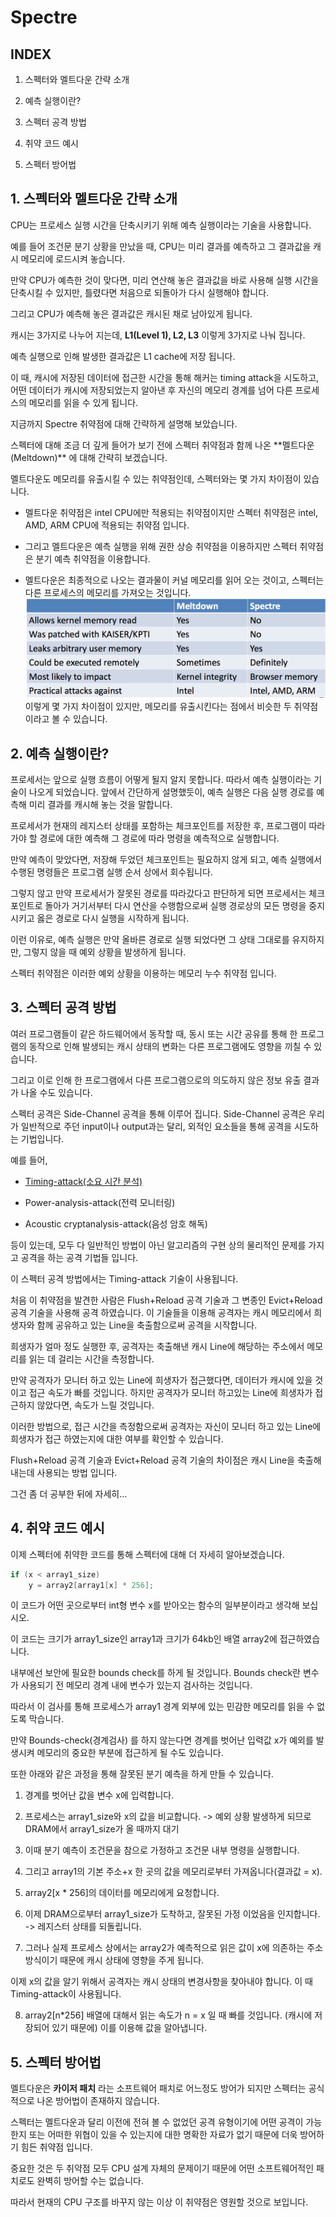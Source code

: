 # Spectre

## INDEX
1. 스펙터와 멜트다운 간략 소개

2. 예측 실행이란?

3. 스펙터 공격 방법

4. 취약 코드 예시

5. 스펙터 방어법


## 1.	스펙터와 멜트다운 간략 소개
<p>CPU는 프로세스 실행 시간을 단축시키기 위해 예측 실행이라는 기술을 사용합니다.</p>
<p>예를 들어 조건문 분기 상황을 만났을 때, CPU는 미리 결과를 예측하고 그 결과값을 캐시 메모리에 로드시켜 놓습니다.</p>
<p>만약 CPU가 예측한 것이 맞다면, 미리 연산해 놓은 결과값을 바로 사용해 실행 시간을 단축시킬 수 있지만, 틀렸다면 처음으로 되돌아가 다시 실행해야 합니다.</p>
그리고 CPU가 예측해 놓은 결과값은 캐시된 채로 남아있게 됩니다.
<p>캐시는 3가지로 나누어 지는데, <strong>L1(Level 1), L2, L3</strong> 이렇게 3가지로 나눠 집니다.</p>
<p>예측 실행으로 인해 발생한 결과값은 L1 cache에 저장 됩니다.</p>
<p>이 때, 캐시에 저장된 데이터에 접근한 시간을 통해 해커는 timing attack을 시도하고, 어떤 데이터가 캐시에 저장되었는지 알아낸 후 자신의 메모리 경계를 넘어 다른 프로세스의 메모리를 읽을 수 있게 됩니다.</p>
</p>지금까지 Spectre 취약점에 대해 간략하게 설명해 보았습니다.</p>
스펙터에 대해 조금 더 깊게 들어가 보기 전에 스펙터 취약점과 함께 나온 **멜트다운(Meltdown)** 에 대해 간략히 보겠습니다.
<p>멜트다운도 메모리를 유출시킬 수 있는 취약점인데, 스펙터와는 몇 가지 차이점이 있습니다.</p>

* 멜트다운 취약점은 intel CPU에만 적용되는 취약점이지만 스펙터 취약점은 intel, AMD, ARM CPU에 적용되는 취약점 입니다.

* 그리고 멜트다운은 예측 실행을 위해 권한 상승 취약점을 이용하지만 스펙터 취약점은 분기 예측 취약점을 이용합니다.

* 멜트다운은 최종적으로 나오는 결과물이 커널 메모리를 읽어 오는 것이고, 스펙터는 다른 프로세스의 메모리를 가져오는 것입니다.
![Meltdown-Spectre-comparison-table](/Meltdown-Spectre-comparison-table.png)
이렇게 몇 가지 차이점이 있지만, 메모리를 유출시킨다는 점에서 비슷한 두 취약점이라고 볼 수 있습니다.

## 2.	예측 실행이란?
<p>프로세서는 앞으로 실행 흐름이 어떻게 될지 알지 못합니다. 따라서 예측 실행이라는 기술이 나오게 되었습니다. 앞에서 간단하게 설명했듯이, 예측 실행은 다음 실행 경로를 예측해 미리 결과를 캐시해 놓는 것을 말합니다.</p>
<p>프로세서가 현재의 레지스터 상태를 포함하는 체크포인트를 저장한 후, 프로그램이 따라가야 할 경로에 대한 예측해 그 경로에 따라 명령을 예측적으로 실행합니다.</p>
<p>만약 예측이 맞았다면, 저장해 두었던 체크포인트는 필요하지 않게 되고, 예측 실행에서 수행된 명령들은 프로그램 실행 순서 상에서 회수됩니다.</p>
<p>그렇지 않고 만약 프로세서가 잘못된 경로를 따라갔다고 판단하게 되면 프로세서는 체크포인트로 돌아가 거기서부터 다시 연산을 수행함으로써 실행 경로상의 모든 명령을 중지시키고 옳은 경로로 다시 실행을 시작하게 됩니다.</p>
<p>이런 이유로, 예측 실행은 만약 올바른 경로로 실행 되었다면 그 상태 그대로를 유지하지만, 그렇지 않을 때 예외 상황을 발생하게 됩니다.</p>
<p>스펙터 취약점은 이러한 예외 상황을 이용하는 메모리 누수 취약점 입니다.</p>

## 3.	스펙터 공격 방법
<p>여러 프로그램들이 같은 하드웨어에서 동작할 때, 동시 또는 시간 공유를 통해 한 프로그램의 동작으로 인해 발생되는 캐시 상태의 변화는 다른 프로그램에도 영향을 끼칠 수 있습니다.</p>
<p>그리고 이로 인해 한 프로그램에서 다른 프로그램으로의 의도하지 않은 정보 유출 결과가 나올 수도 있습니다.</p>
<p>스펙터 공격은 Side-Channel 공격을 통해 이루어 집니다. Side-Channel 공격은 우리가 일반적으로 주던 input이나 output과는 달리, 외적인 요소들을 통해 공격을 시도하는 기법입니다.</p>
예를 들어, 

* [Timing-attack(소요 시간 분석)](https://en.wikipedia.org/wiki/Timing_attack)

* Power-analysis-attack(전력 모니터링)

* Acoustic cryptanalysis-attack(음성 암호 해독)</br>

<p>등이 있는데, 모두 다 일반적인 방법이 아닌 알고리즘의 구현 상의 물리적인 문제를 가지고 공격을 하는 공격 기법들 입니다.</p>
<p>이 스펙터 공격 방법에서는 Timing-attack 기술이 사용됩니다.</p>
<p>처음 이 취약점을 발견한 사람은 Flush+Reload 공격 기술과 그 변종인 Evict+Reload 공격 기술을 사용해 공격 하였습니다.
이 기술들을 이용해 공격자는 캐시 메모리에서 희생자와 함께 공유하고 있는 Line을 축출함으로써 공격을 시작합니다.</p>
<p>희생자가 얼마 정도 실행한 후, 공격자는 축출해낸 캐시 Line에 해당하는 주소에서 메모리를 읽는 데 걸리는 시간을 측정합니다.</p>
<p>만약 공격자가 모니터 하고 있는 Line에 희생자가 접근했다면, 데이터가 캐시에 있을 것이고 접근 속도가 빠를 것입니다.
하지만 공격자가 모니터 하고있는 Line에 희생자가 접근하지 않았다면, 속도가 느릴 것입니다.</p>
<p>이러한 방법으로, 접근 시간을 측정함으로써 공격자는 자신이 모니터 하고 있는 Line에 희생자가 접근 하였는지에 대한 여부를 확인할 수 있습니다.</p>
<p>Flush+Reload 공격 기술과 Evict+Reload 공격 기술의 차이점은 캐시 Line을 축출해 내는데 사용되는 방법 입니다.</p>
그건 좀 더 공부한 뒤에 자세히…

## 4.	취약 코드 예시
이제 스펙터에 취약한 코드를 통해 스펙터에 대해 더 자세히 알아보겠습니다.
```c
if (x < array1_size)
    y = array2[array1[x] * 256];
```
<p>이 코드가 어떤 곳으로부터 int형 변수 x를 받아오는 함수의 일부분이라고 생각해 보십시오.</p>
<p>이 코드는 크기가 array1_size인 array1과 크기가 64kb인 배열 array2에 접근하였습니다.</p>
<p>내부에선 보안에 필요한 bounds check를 하게 될 것입니다. Bounds check란 변수가 사용되기 전 메모리 경계 내에 변수가 있는지 검사하는 것입니다.</p>
<p>따라서 이 검사를 통해 프로세스가 array1 경계 외부에 있는 민감한 메모리를 읽을 수 없도록 막습니다.</p>
만약 Bounds-check(경계검사) 를 하지 않는다면 경계를 벗어난 입력값 x가 예외를 발생시켜 메모리의 중요한 부분에 접근하게 될 수도 있습니다.
<p>또한 아래와 같은 과정을 통해 잘못된 분기 예측을 하게 만들 수 있습니다.</p>

1) 경계를 벗어난 값을 변수 x에 입력합니다.

2) 프로세스는 array1_size와 x의 값을 비교합니다. -> 예외 상황 발생하게 되므로 DRAM에서 array1_size가 올 때까지 대기

3) 이때 분기 예측이 조건문을 참으로 가정하고 조건문 내부 명령을 실행합니다.

4) 그리고 array1의 기본 주소+x 한 곳의 값을 메모리로부터 가져옵니다(결과값 = x).

5) array2[x * 256]의 데이터를 메모리에게 요청합니다.

6) 이제 DRAM으로부터 array1_size가 도착하고, 잘못된 가정 이었음을 인지합니다. -> 레지스터 상태를 되돌립니다.

7) 그러나 실제 프로세스 상에서는 array2가 예측적으로 읽은 값이 x에 의존하는 주소 방식이기 때문에 캐시 상태에 영향을 주게 됩니다.

이제 x의 값을 알기 위해서 공격자는 캐시 상태의 변경사항을 찾아내야 합니다. 이 때 Timing-attack이 사용됩니다. 

8) array2[n*256] 배열에 대해서 읽는 속도가 n = x 일 때 빠를 것입니다. (캐시에 저장되어 있기 때문에) 이를 이용해 값을 알아냅니다.

## 5.	스펙터 방어법
멜트다운은 **카이저 패치** 라는 소프트웨어 패치로 어느정도 방어가 되지만 스펙터는 공식적으로 나온 방어법이 존재하지 않습니다.
<p>스펙터는 멜트다운과 달리 이전에 전혀 볼 수 없었던 공격 유형이기에 어떤 공격이 가능한지 또는 어떠한 위협이 있을 수 있는지에 대한 명확한 자료가 없기 때문에 더욱 방어하기 힘든 취약점 입니다. </p>
<p>중요한 것은 두 취약점 모두 CPU 설계 자체의 문제이기 때문에 어떤 소프트웨어적인 패치로도 완벽히 방어할 수는 없습니다.</p>
<p>따라서 현재의 CPU 구조를 바꾸지 않는 이상 이 취약점은 영원할 것으로 보입니다.</p>
